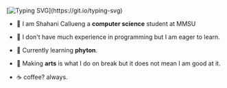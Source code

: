 [![Typing SVG](https://readme-typing-svg.demolab.com?font=Fira+Code&size=30&duration=2000&pause=250&color=1EDF1C&repeat=false&width=750&lines=Hi+there!+Welcome+to+my+Github+Profile.)](https://git.io/typing-svg)
- 👋 I am Shahani Callueng a **computer science** student at MMSU


- 👀 I don't have much experience in programming but I am eager to learn.
- 🐍 Currently learning **phyton**.
- 🎨 Making **arts** is what I do on break but it does not mean I am good at it.
- ☕ coffee? always.


<!---
shahanic/shahanic is a ✨ special ✨ repository because its `README.md` (this file) appears on your GitHub profile.
You can click the Preview link to take a look at your changes.
--->
